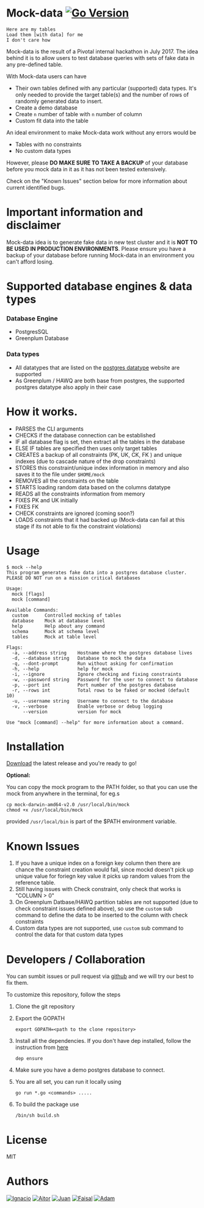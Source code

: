 # Mock-data [![Go Version](https://img.shields.io/badge/go-v1.13.4-green.svg?style=flat-square)](https://golang.org/dl/)

    Here are my tables
    Load them [with data] for me
    I don't care how
    
Mock-data is the result of a Pivotal internal hackathon in July 2017. The idea behind it is to allow users to test database queries with sets of fake data in any pre-defined table.

With Mock-data users can have 

+ Their own tables defined with any particular (supported) data types. It's only needed to provide the target table(s) and the number of rows of randomly generated data to insert.
+ Create a demo database
+ Create `n` number of table with `n` number of column
+ Custom fit data into the table

An ideal environment to make Mock-data work without any errors would be 

+ Tables with no constraints
+ No custom data types

However, please **DO MAKE SURE TO TAKE A BACKUP** of your database before you mock data in it as it has not been tested extensively.

Check on the "Known Issues" section below for more information about current identified bugs.

# Important information and disclaimer

Mock-data idea is to generate fake data in new test cluster and it is **NOT TO BE USED IN PRODUCTION ENVIRONMENTS**. Please ensure you have a backup of your database before running Mock-data in an environment you can't afford losing.

# Supported database engines & data types

### Database Engine
+ PostgresSQL
+ Greenplum Database

### Data types

+ All datatypes that are listed on the [postgres datatype](https://www.postgresql.org/docs/9.6/static/datatype.html) website are supported
+ As Greenplum / HAWQ are both base from postgres, the supported postgres datatype also apply in their case

# How it works.

+ PARSES the CLI arguments
+ CHECKS if the database connection can be established
+ IF all database flag is set, then extract all the tables in the database
+ ELSE IF tables are specified then uses only target tables
+ CREATES a backup of all constraints (PK, UK, CK, FK ) and unique indexes (due to cascade nature of the drop constraints)
+ STORES this constraint/unique index information in memory and also saves it to the file under `$HOME/mock`
+ REMOVES all the constraints on the table
+ STARTS loading random data based on the columns datatype
+ READS all the constraints information from memory
+ FIXES PK and UK initially
+ FIXES FK
+ CHECK constraints are ignored (coming soon?)
+ LOADS constraints that it had backed up (Mock-data can fail at this stage if its not able to fix the constraint violations)

# Usage
```
$ mock --help
This program generates fake data into a postgres database cluster. 
PLEASE DO NOT run on a mission critical databases

Usage:
  mock [flags]
  mock [command]

Available Commands:
  custom      Controlled mocking of tables
  database    Mock at database level
  help        Help about any command
  schema      Mock at schema level
  tables      Mock at table level

Flags:
  -a, --address string    Hostname where the postgres database lives
  -d, --database string   Database to mock the data
  -q, --dont-prompt       Run without asking for confirmation
  -h, --help              help for mock
  -i, --ignore            Ignore checking and fixing constraints
  -w, --password string   Password for the user to connect to database
  -p, --port int          Port number of the postgres database
  -r, --rows int          Total rows to be faked or mocked (default 10)
  -u, --username string   Username to connect to the database
  -v, --verbose           Enable verbose or debug logging
      --version           version for mock

Use "mock [command] --help" for more information about a command.
```

# Installation

[Download](https://github.com/pivotal/mock-data/releases/latest) the latest release and you're ready to go!

**Optional:**

You can copy the mock program to the PATH folder, so that you can use the mock from anywhere in the terminal, for eg.s
```
cp mock-darwin-amd64-v2.0 /usr/local/bin/mock
chmod +x /usr/local/bin/mock
```

provided `/usr/local/bin` is part of the $PATH environment variable.

# Known Issues

1. If you have a unique index on a foreign key column then there are chance the constraint creation would fail, since mockd doesn't pick up unique value for foriegn key value it picks up random values from the reference table.
2. Still having issues with Check constraint, only check that works is "COLUMN > 0"
3. On Greenplum Datbase/HAWQ partition tables are not supported (due to check constraint issues defined above), so use the `custom` sub command to define the data to be inserted to the column with check constraints
4. Custom data types are not supported, use `custom` sub command to control the data for that custom data types

# Developers / Collaboration

You can sumbit issues or pull request via [github](https://github.com/pivotal/mock-data) and we will try our best to fix them.

To customize this repository, follow the steps

1. Clone the git repository

2. Export the GOPATH

    ```
    export GOPATH=<path to the clone repository>
    ```

3. Install all the dependencies. If you don't have dep installed, follow the instruction from [here](https://github.com/golang/dep)

    ```
    dep ensure
    ```

4. Make sure you have a demo postgres database to connect.
5. You are all set, you can run it locally using

    ```
    go run *.go <commands> .....
    ```

6. To build the package use

    ```
    /bin/sh build.sh
    ```

# License

MIT

# Authors

[![Ignacio](https://img.shields.io/badge/github-Ignacio_Elizaga-green.svg?style=social)](https://github.com/ielizaga) [![Aitor](https://img.shields.io/badge/github-Aitor_Cedres-green.svg?style=social)](https://github.com/Zerpet) [![Juan](https://img.shields.io/badge/github-Juan_Ramos-green.svg?style=social)](https://github.com/jujoramos) [![Faisal](https://img.shields.io/badge/github-Faisal_Ali-green.svg?style=social)](https://github.com/faisaltheparttimecoder) [![Adam](https://img.shields.io/badge/github-Adam_Clevy-green.svg?style=social)](https://github.com/adamclevy)
